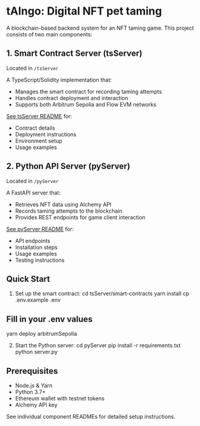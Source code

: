 # tAIngo: Digital NFT pet taming

A blockchain-based backend system for an NFT taming game. This project consists of two main components:

## 1. Smart Contract Server (tsServer)
Located in `/tsServer`

A TypeScript/Solidity implementation that:
- Manages the smart contract for recording taming attempts
- Handles contract deployment and interaction
- Supports both Arbitrum Sepolia and Flow EVM networks

[See tsServer README](tsServer/README.md) for:
- Contract details
- Deployment instructions
- Environment setup
- Usage examples

## 2. Python API Server (pyServer)
Located in `/pyServer`

A FastAPI server that:
- Retrieves NFT data using Alchemy API
- Records taming attempts to the blockchain
- Provides REST endpoints for game client interaction

[See pyServer README](pyServer/README.md) for:
- API endpoints
- Installation steps
- Usage examples
- Testing instructions

## Quick Start

1. Set up the smart contract:
cd tsServer/smart-contracts
yarn install
cp .env.example .env

## Fill in your .env values
yarn deploy arbitrumSepolia  

2. Start the Python server:
cd pyServer
pip install -r requirements.txt
python server.py


## Prerequisites
- Node.js & Yarn
- Python 3.7+
- Ethereum wallet with testnet tokens
- Alchemy API key

See individual component READMEs for detailed setup instructions.
